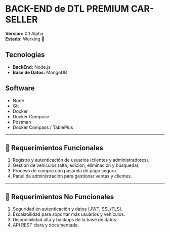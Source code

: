 # BACK-END de DTL PREMIUM CAR-SELLER  

**Versión:** 0.1 Alpha  
**Estado:** Working 🔧  

## Tecnologías  
- **BackEnd:** Node.js  
- **Base de Datos:** MongoDB  

## Software  
- Node  
- Git  
- Docker  
- Docker Compose  
- Postman  
- Docker Compass / TablePlus  

---

## 📌 Requerimientos Funcionales  
1. Registro y autenticación de usuarios (clientes y administradores).  
2. Gestión de vehículos (alta, edición, eliminación y búsqueda).  
3. Proceso de compra con pasarela de pago segura.  
4. Panel de administración para gestionar ventas y clientes.  

---

## 📌 Requerimientos No Funcionales  
1. Seguridad en autenticación y datos (JWT, SSL/TLS).  
2. Escalabilidad para soportar más usuarios y vehículos.  
3. Disponibilidad alta y backups de la base de datos.  
4. API REST clara y documentada.  
